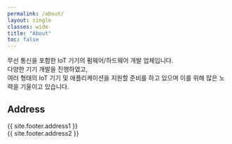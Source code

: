 ```yaml
---
permalink: /about/
layout: single
classes: wide
title: "About"
toc: false
---
```

무선 통신을 포함한 IoT 기기의 펌웨어/하드웨어 개발 업체입니다.   
다양한 기기 개발을 진행하였고,  
여러 형태의 IoT 기기 및 애플리케이션을 지원할 준비를 하고 있으며 이를 위해 많은 노력을 기울이고 있습니다.  

## Address
{{ site.footer.address1 }}  
{{ site.footer.address2 }}   
